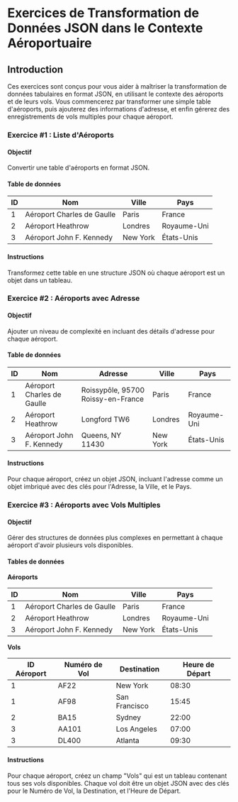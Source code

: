 # Exercices de Transformation de Données JSON dans le Contexte Aéroportuaire

## Introduction

Ces exercices sont conçus pour vous aider à maîtriser la transformation de données tabulaires en format JSON, en utilisant le contexte des aéroports et de leurs vols. Vous commencerez par transformer une simple table d'aéroports, puis ajouterez des informations d'adresse, et enfin gérerez des enregistrements de vols multiples pour chaque aéroport.

### Exercice #1 : Liste d'Aéroports

#### Objectif

Convertir une table d'aéroports en format JSON.

#### Table de données

| ID | Nom                     | Ville       | Pays        |
|----|-------------------------|-------------|-------------|
| 1  | Aéroport Charles de Gaulle | Paris       | France      |
| 2  | Aéroport Heathrow       | Londres     | Royaume-Uni |
| 3  | Aéroport John F. Kennedy | New York    | États-Unis  |

#### Instructions

Transformez cette table en une structure JSON où chaque aéroport est un objet dans un tableau.

### Exercice #2 : Aéroports avec Adresse

#### Objectif

Ajouter un niveau de complexité en incluant des détails d'adresse pour chaque aéroport.

#### Table de données

| ID | Nom                     | Adresse                                   | Ville       | Pays        |
|----|-------------------------|-------------------------------------------|-------------|-------------|
| 1  | Aéroport Charles de Gaulle | Roissypôle, 95700 Roissy-en-France | Paris       | France      |
| 2  | Aéroport Heathrow       | Longford TW6                              | Londres     | Royaume-Uni |
| 3  | Aéroport John F. Kennedy | Queens, NY 11430                          | New York    | États-Unis  |

#### Instructions

Pour chaque aéroport, créez un objet JSON, incluant l'adresse comme un objet imbriqué avec des clés pour l'Adresse, la Ville, et le Pays.

### Exercice #3 : Aéroports avec Vols Multiples

#### Objectif

Gérer des structures de données plus complexes en permettant à chaque aéroport d'avoir plusieurs vols disponibles.

#### Tables de données

**Aéroports**

| ID | Nom                     | Ville       | Pays        |
|----|-------------------------|-------------|-------------|
| 1  | Aéroport Charles de Gaulle | Paris       | France      |
| 2  | Aéroport Heathrow       | Londres     | Royaume-Uni |
| 3  | Aéroport John F. Kennedy | New York    | États-Unis  |

**Vols**

| ID Aéroport | Numéro de Vol | Destination         | Heure de Départ |
|-------------|---------------|---------------------|-----------------|
| 1           | AF22          | New York            | 08:30           |
| 1           | AF98          | San Francisco       | 15:45           |
| 2           | BA15          | Sydney              | 22:00           |
| 3           | AA101         | Los Angeles         | 07:00           |
| 3           | DL400         | Atlanta             | 09:30           |

#### Instructions

Pour chaque aéroport, créez un champ "Vols" qui est un tableau contenant tous ses vols disponibles. Chaque vol doit être un objet JSON avec des clés pour le Numéro de Vol, la Destination, et l'Heure de Départ.
